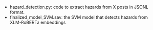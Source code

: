 - hazard_detection.py: code to extract hazards from X posts in JSONL format.
- finalized_model_SVM.sav: the SVM model that detects hazards from XLM-RoBERTa embeddings


